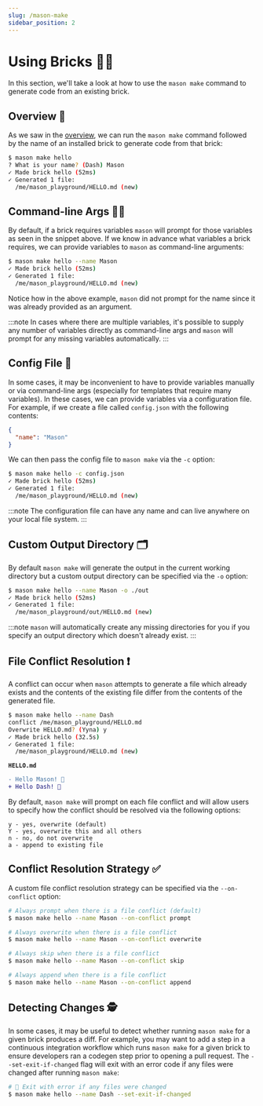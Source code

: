 ```yaml
---
slug: /mason-make
sidebar_position: 2
---
```


# Using Bricks 👷🧱

In this section, we'll take a look at how to use the `mason make` command to generate code from an existing brick.

## Overview 🚀

As we saw in the [overview](/), we can run the `mason make` command followed by the name of an installed brick to generate code from that brick:

```bash
$ mason make hello
? What is your name? (Dash) Mason
✓ Made brick hello (52ms)
✓ Generated 1 file:
  /me/mason_playground/HELLO.md (new)
```

## Command-line Args 🧑‍💻

By default, if a brick requires variables `mason` will prompt for those variables as seen in the snippet above. If we know in advance what variables a brick requires, we can provide variables to `mason` as command-line arguments:

```bash
$ mason make hello --name Mason
✓ Made brick hello (52ms)
✓ Generated 1 file:
  /me/mason_playground/HELLO.md (new)
```

Notice how in the above example, `mason` did not prompt for the name since it was already provided as an argument.

:::note
In cases where there are multiple variables, it's possible to supply any number of variables directly as command-line args and `mason` will prompt for any missing variables automatically.
:::

## Config File 📝

In some cases, it may be inconvenient to have to provide variables manually or via command-line args (especially for templates that require many variables). In these cases, we can provide variables via a configuration file. For example, if we create a file called `config.json` with the following contents:

```json
{
  "name": "Mason"
}
```

We can then pass the config file to `mason make` via the `-c` option:

```bash
$ mason make hello -c config.json
✓ Made brick hello (52ms)
✓ Generated 1 file:
  /me/mason_playground/HELLO.md (new)
```

:::note
The configuration file can have any name and can live anywhere on your local file system.
:::

## Custom Output Directory 🗂

By default `mason make` will generate the output in the current working directory but a custom output directory can be specified via the `-o` option:

```bash
$ mason make hello --name Mason -o ./out
✓ Made brick hello (52ms)
✓ Generated 1 file:
  /me/mason_playground/out/HELLO.md (new)
```

:::note
`mason` will automatically create any missing directories for you if you specify an output directory which doesn't already exist.
:::

## File Conflict Resolution ❗️

A conflict can occur when `mason` attempts to generate a file which already exists and the contents of the existing file differ from the contents of the generated file.

```bash
$ mason make hello --name Dash
conflict /me/mason_playground/HELLO.md
Overwrite HELLO.md? (Yyna) y
✓ Made brick hello (32.5s)
✓ Generated 1 file:
  /me/mason_playground/HELLO.md (new)
```

**`HELLO.md`**

```diff
- Hello Mason! 👋
+ Hello Dash! 👋
```

By default, `mason make` will prompt on each file conflict and will allow users to specify how the conflict should be resolved via the following options:

```
y - yes, overwrite (default)
Y - yes, overwrite this and all others
n - no, do not overwrite
a - append to existing file
```

## Conflict Resolution Strategy ✅

A custom file conflict resolution strategy can be specified via the `--on-conflict` option:

```bash
# Always prompt when there is a file conflict (default)
$ mason make hello --name Mason --on-conflict prompt

# Always overwrite when there is a file conflict
$ mason make hello --name Mason --on-conflict overwrite

# Always skip when there is a file conflict
$ mason make hello --name Mason --on-conflict skip

# Always append when there is a file conflict
$ mason make hello --name Mason --on-conflict append
```

## Detecting Changes 🕵️

In some cases, it may be useful to detect whether running `mason make` for a given brick produces a diff. For example, you may want to add a step in a continuous integration workflow which runs `mason make` for a given brick to ensure developers ran a codegen step prior to opening a pull request. The `--set-exit-if-changed` flag will exit with an error code if any files were changed after running `mason make`:

```bash
# 🚨 Exit with error if any files were changed
$ mason make hello --name Dash --set-exit-if-changed
```
